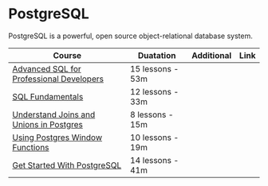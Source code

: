 # PostgreSQL

PostgreSQL is a powerful, open source object-relational database system.

| Course                                                                                                                                      | Duatation        | Additional | Link |
| ------------------------------------------------------------------------------------------------------------------------------------------- | ---------------- | ---------- | ---- |
| [Advanced SQL for Professional Developers](https://egghead.io/courses/advanced-sql-for-professional-developers)                             | 15 lessons - 53m |            |      |
| [SQL Fundamentals](https://egghead.io/courses/sql-fundamentals)                                                                             | 12 lessons - 33m |            |      |
| [Understand Joins and Unions in Postgres](https://egghead.io/courses/understand-joins-and-unions-in-postgres)                               | 8 lessons - 15m  |            |      |
| [Using Postgres Window Functions](https://egghead.io/courses/using-postgres-window-functions)                                               | 10 lessons - 19m |            |      |
| [Get Started With PostgreSQL](https://egghead.io/courses/get-started-with-postgresqlhttps://egghead.io/courses/get-started-with-postgresql) | 14 lessons - 41m |            |      |
